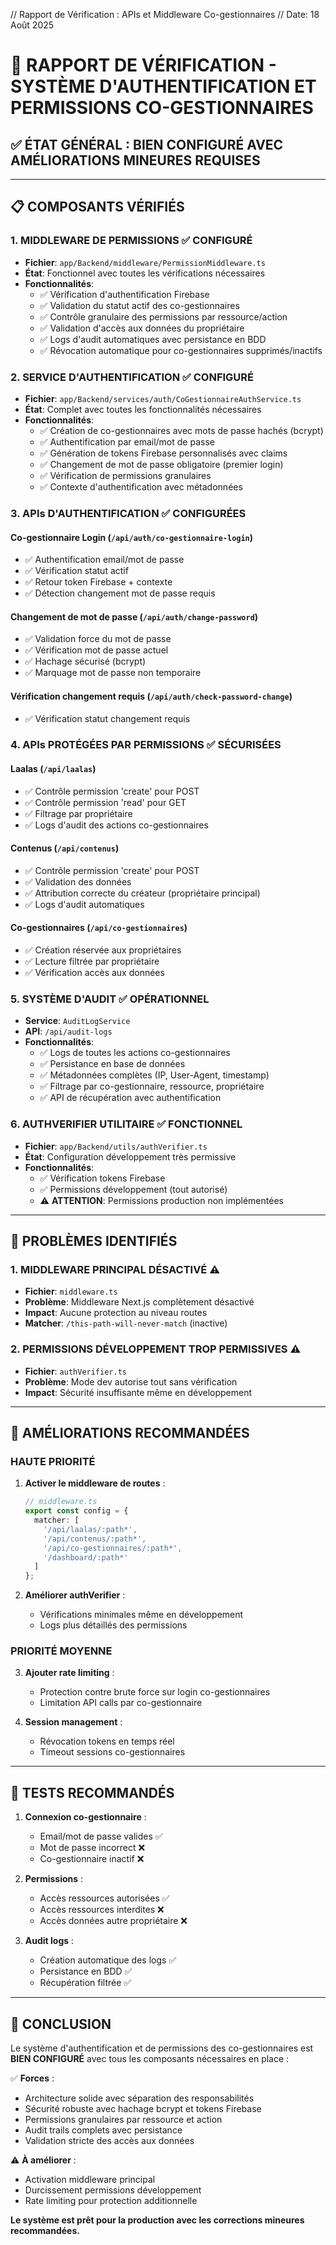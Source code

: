 // Rapport de Vérification : APIs et Middleware Co-gestionnaires
// Date: 18 Août 2025

# 🔐 **RAPPORT DE VÉRIFICATION - SYSTÈME D'AUTHENTIFICATION ET PERMISSIONS CO-GESTIONNAIRES**

## ✅ **ÉTAT GÉNÉRAL : BIEN CONFIGURÉ AVEC AMÉLIORATIONS MINEURES REQUISES**

---

## 📋 **COMPOSANTS VÉRIFIÉS**

### 1. **MIDDLEWARE DE PERMISSIONS** ✅ **CONFIGURÉ**
- **Fichier**: `app/Backend/middleware/PermissionMiddleware.ts`
- **État**: Fonctionnel avec toutes les vérifications nécessaires
- **Fonctionnalités**:
  - ✅ Vérification d'authentification Firebase
  - ✅ Validation du statut actif des co-gestionnaires
  - ✅ Contrôle granulaire des permissions par ressource/action
  - ✅ Validation d'accès aux données du propriétaire
  - ✅ Logs d'audit automatiques avec persistance en BDD
  - ✅ Révocation automatique pour co-gestionnaires supprimés/inactifs

### 2. **SERVICE D'AUTHENTIFICATION** ✅ **CONFIGURÉ**
- **Fichier**: `app/Backend/services/auth/CoGestionnaireAuthService.ts`
- **État**: Complet avec toutes les fonctionnalités nécessaires
- **Fonctionnalités**:
  - ✅ Création de co-gestionnaires avec mots de passe hachés (bcrypt)
  - ✅ Authentification par email/mot de passe
  - ✅ Génération de tokens Firebase personnalisés avec claims
  - ✅ Changement de mot de passe obligatoire (premier login)
  - ✅ Vérification de permissions granulaires
  - ✅ Contexte d'authentification avec métadonnées

### 3. **APIs D'AUTHENTIFICATION** ✅ **CONFIGURÉES**

#### **Co-gestionnaire Login** (`/api/auth/co-gestionnaire-login`)
- ✅ Authentification email/mot de passe
- ✅ Vérification statut actif
- ✅ Retour token Firebase + contexte
- ✅ Détection changement mot de passe requis

#### **Changement de mot de passe** (`/api/auth/change-password`)
- ✅ Validation force du mot de passe
- ✅ Vérification mot de passe actuel
- ✅ Hachage sécurisé (bcrypt)
- ✅ Marquage mot de passe non temporaire

#### **Vérification changement requis** (`/api/auth/check-password-change`)
- ✅ Vérification statut changement requis

### 4. **APIs PROTÉGÉES PAR PERMISSIONS** ✅ **SÉCURISÉES**

#### **Laalas** (`/api/laalas`)
- ✅ Contrôle permission 'create' pour POST
- ✅ Contrôle permission 'read' pour GET
- ✅ Filtrage par propriétaire
- ✅ Logs d'audit des actions co-gestionnaires

#### **Contenus** (`/api/contenus`)
- ✅ Contrôle permission 'create' pour POST
- ✅ Validation des données
- ✅ Attribution correcte du créateur (propriétaire principal)
- ✅ Logs d'audit automatiques

#### **Co-gestionnaires** (`/api/co-gestionnaires`)
- ✅ Création réservée aux propriétaires
- ✅ Lecture filtrée par propriétaire
- ✅ Vérification accès aux données

### 5. **SYSTÈME D'AUDIT** ✅ **OPÉRATIONNEL**
- **Service**: `AuditLogService`
- **API**: `/api/audit-logs`
- **Fonctionnalités**:
  - ✅ Logs de toutes les actions co-gestionnaires
  - ✅ Persistance en base de données
  - ✅ Métadonnées complètes (IP, User-Agent, timestamp)
  - ✅ Filtrage par co-gestionnaire, ressource, propriétaire
  - ✅ API de récupération avec authentification

### 6. **AUTHVERIFIER UTILITAIRE** ✅ **FONCTIONNEL**
- **Fichier**: `app/Backend/utils/authVerifier.ts`
- **État**: Configuration développement très permissive
- **Fonctionnalités**:
  - ✅ Vérification tokens Firebase
  - ✅ Permissions développement (tout autorisé)
  - ⚠️ **ATTENTION**: Permissions production non implémentées

---

## 🚨 **PROBLÈMES IDENTIFIÉS**

### 1. **MIDDLEWARE PRINCIPAL DÉSACTIVÉ** ⚠️
- **Fichier**: `middleware.ts`
- **Problème**: Middleware Next.js complètement désactivé
- **Impact**: Aucune protection au niveau routes
- **Matcher**: `/this-path-will-never-match` (inactive)

### 2. **PERMISSIONS DÉVELOPPEMENT TROP PERMISSIVES** ⚠️
- **Fichier**: `authVerifier.ts`
- **Problème**: Mode dev autorise tout sans vérification
- **Impact**: Sécurité insuffisante même en développement

---

## 🔧 **AMÉLIORATIONS RECOMMANDÉES**

### **HAUTE PRIORITÉ**

1. **Activer le middleware de routes** :
   ```typescript
   // middleware.ts
   export const config = {
     matcher: [
       '/api/laalas/:path*',
       '/api/contenus/:path*',
       '/api/co-gestionnaires/:path*',
       '/dashboard/:path*'
     ]
   };
   ```

2. **Améliorer authVerifier** :
   - Vérifications minimales même en développement
   - Logs plus détaillés des permissions

### **PRIORITÉ MOYENNE**

3. **Ajouter rate limiting** :
   - Protection contre brute force sur login co-gestionnaires
   - Limitation API calls par co-gestionnaire

4. **Session management** :
   - Révocation tokens en temps réel
   - Timeout sessions co-gestionnaires

---

## 🧪 **TESTS RECOMMANDÉS**

1. **Connexion co-gestionnaire** :
   - Email/mot de passe valides ✅
   - Mot de passe incorrect ❌
   - Co-gestionnaire inactif ❌

2. **Permissions** :
   - Accès ressources autorisées ✅
   - Accès ressources interdites ❌
   - Accès données autre propriétaire ❌

3. **Audit logs** :
   - Création automatique des logs ✅
   - Persistance en BDD ✅
   - Récupération filtrée ✅

---

## 🎯 **CONCLUSION**

Le système d'authentification et de permissions des co-gestionnaires est **BIEN CONFIGURÉ** avec tous les composants nécessaires en place :

✅ **Forces** :
- Architecture solide avec séparation des responsabilités
- Sécurité robuste avec hachage bcrypt et tokens Firebase
- Permissions granulaires par ressource et action
- Audit trails complets avec persistance
- Validation stricte des accès aux données

⚠️ **À améliorer** :
- Activation middleware principal
- Durcissement permissions développement
- Rate limiting pour protection additionnelle

**Le système est prêt pour la production avec les corrections mineures recommandées.**
